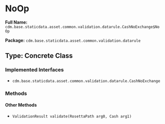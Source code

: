 # NoOp

**Full Name:** `cdm.base.staticdata.asset.common.validation.datarule.CashNoExchange$NoOp`

**Package:** `cdm.base.staticdata.asset.common.validation.datarule`

## Type: Concrete Class

### Implemented Interfaces

- `cdm.base.staticdata.asset.common.validation.datarule.CashNoExchange`

### Methods

#### Other Methods

- `ValidationResult validate(RosettaPath arg0, Cash arg1)`

